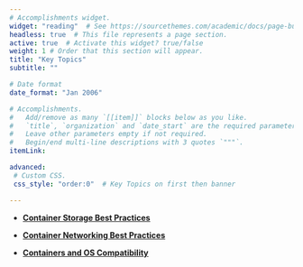 ```yaml
---
# Accomplishments widget.
widget: "reading"  # See https://sourcethemes.com/academic/docs/page-builder/
headless: true  # This file represents a page section.
active: true  # Activate this widget? true/false
weight: 1 # Order that this section will appear.
title: "Key Topics"
subtitle: ""

# Date format
date_format: "Jan 2006"

# Accomplishments.
#   Add/remove as many `[[item]]` blocks below as you like.
#   `title`, `organization` and `date_start` are the required parameters.
#   Leave other parameters empty if not required.
#   Begin/end multi-line descriptions with 3 quotes `"""`.
itemLink:

advanced:
 # Custom CSS. 
 css_style: "order:0"  # Key Topics on first then banner 

---
```


- **[Container Storage Best Practices](/display/containers/Container+Storage+Best+Practices)**  

- **[Container Networking Best Practices](/display/containers/Container+Networking+Best+Practices)**  

- **[Containers and OS Compatibility](/display/containers/Containers+and+OS+Compatibility)**
